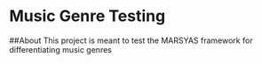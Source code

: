 # Music Genre Testing
##About
This project is meant to test the MARSYAS framework for differentiating music genres
